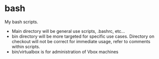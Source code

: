 # bash
My bash scripts.

- Main directory will be general use scripts, .bashrc, etc...
- bin directory will be more targeted for specific use cases. Directory on checkout will not be correct for immediate usage, refer to comments within scripts.
- bin/virtualbox is for administration of Vbox machines
